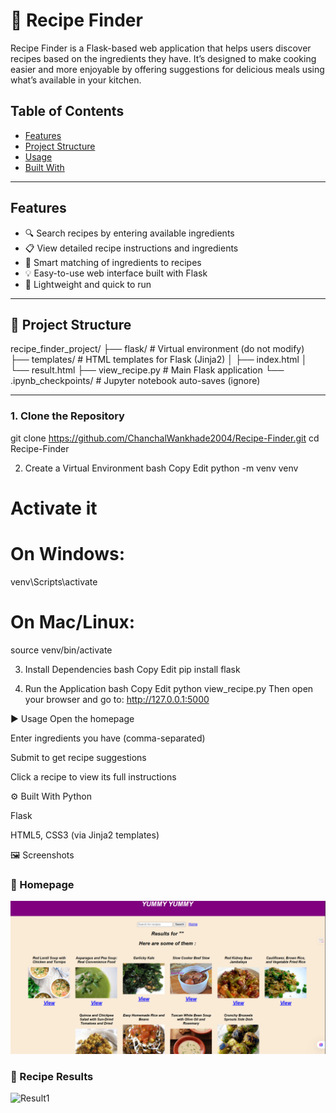 # 🍲 Recipe Finder

Recipe Finder is a Flask-based web application that helps users discover recipes based on the ingredients they have. 
It’s designed to make cooking easier and more enjoyable by offering suggestions for delicious meals using what’s available in your kitchen.


##  Table of Contents

- [Features](#-features)
- [Project Structure](#-project-structure)
- [Usage](#-usage)
- [Built With](#-built-with)

---

##  Features

- 🔍 Search recipes by entering available ingredients
- 📋 View detailed recipe instructions and ingredients
- 🧠 Smart matching of ingredients to recipes
- 💡 Easy-to-use web interface built with Flask
- 🚀 Lightweight and quick to run

---

## 📁 Project Structure

recipe_finder_project/
├── flask/ # Virtual environment (do not modify)
├── templates/ # HTML templates for Flask (Jinja2)
│ ├── index.html
│ └── result.html
├── view_recipe.py # Main Flask application
└── .ipynb_checkpoints/ # Jupyter notebook auto-saves (ignore)

---

### 1. Clone the Repository

git clone https://github.com/ChanchalWankhade2004/Recipe-Finder.git
cd Recipe-Finder

2. Create a Virtual Environment
bash
Copy
Edit
python -m venv venv
# Activate it
# On Windows:
venv\Scripts\activate
# On Mac/Linux:
source venv/bin/activate

3. Install Dependencies
bash
Copy
Edit
pip install flask

5. Run the Application
bash
Copy
Edit
python view_recipe.py
Then open your browser and go to:
http://127.0.0.1:5000

▶️ Usage
Open the homepage

Enter ingredients you have (comma-separated)

Submit to get recipe suggestions

Click a recipe to view its full instructions

⚙️ Built With
Python

Flask

HTML5, CSS3 (via Jinja2 templates)

🖼 Screenshots
### 🔹 Homepage
![Homepage](homepage.png)

### 🔹 Recipe Results
![Result1](result1,png)



